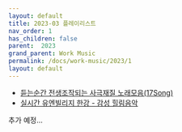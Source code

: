 ```yaml
---
layout: default
title: 2023-03 플레이리스트
nav_order: 1
has_children: false
parent:  2023
grand_parent: Work Music
permalink: /docs/work-music/2023/1
layout: default
---
```


- [듣는순간 전생조작되는 사극재질 노래모음(17Song)](https://www.youtube.com/watch?v=WwM95qPPOLA)
- [실시간 유엔빌리지 한강 - 감성 힐림음악](https://www.youtube.com/watch?v=m1ZCtzgoXHU)


추가 예정...



